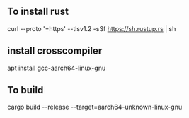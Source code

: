 ## To install rust 
curl --proto '=https' --tlsv1.2 -sSf https://sh.rustup.rs | sh
## install crosscompiler
apt install gcc-aarch64-linux-gnu 
## To build
cargo build --release --target=aarch64-unknown-linux-gnu
 
